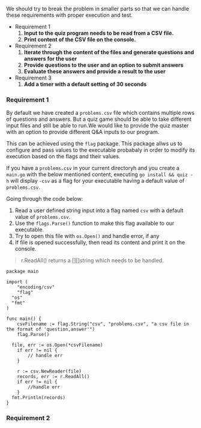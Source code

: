 
We should try to break the problem in smaller parts so that we can handle these requirements with proper execution and test.

* Requirement 1
  1. __Input to the quiz program needs to be read from a CSV file.__
  1. __Print content of the CSV file on the console.__
* Requirement 2
  1. __Iterate through the content of the files and generate questions and answers for the user__
  1. __Provide questions to the user and an option to submit answers__
  1. __Evaluate these answers and provide a result to the user__
* Requirement 3
  1. __Add a timer with a default setting of 30 seconds__


### Requirement 1

By default we have created a `problems.csv` file which contains multiple rows of questions and answers. But a quiz game should be able to take different input files and still be able to run.We would like to provide the quiz master with an option to provide different Q&A inputs to our program. 

This can be achieved using the `flag` package. This package allws us to configure and pass values to the executable probabaly in order to modify its execution based on the flags and their values.

If you have a `problems.csv` in your current directoryh and you create a `main.go` with the below mentioned content, executing `go install && quiz -h` will display `-csv` as a flag for your executable having a default value of `problems.csv`.

Going through the code below: 
1. Read a user defined string input into a flag named `csv` with a default value of `problems.csv`. 
1. Use the `flags.Parse()` function to make this flag available to our executable.
1. Try to open this file with `os.Open()` and handle error, if any
1. If file is opened successfully, then read its content and print it on the console.

> r.ReadAll() returns a [][]string which needs to be handled.

```
package main

import (
	"encoding/csv"
	"flag"
  "os"
  "fmt"
)

func main() {
	csvFilename := flag.String("csv", "problems.csv", "a csv file in the format of 'question,answer'")
	flag.Parse()
  
  file, err := os.Open(*csvFilename)
	if err != nil {
		// handle err
	}

	r := csv.NewReader(file)
	records, err := r.ReadAll()
	if err != nil {
		//handle err
	}
  fmt.Println(records)
}
```

### Requirement 2